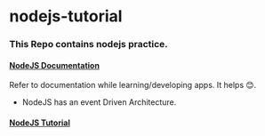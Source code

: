 # nodejs-tutorial

### This Repo contains nodejs practice.

#### [NodeJS Documentation](https://nodejs.org/docs/latest/api/)
Refer to documentation while learning/developing apps.
It helps 😊.

- NodeJS has an event Driven Architecture.

#### [NodeJS Tutorial](https://nodejs.org/en/learn/getting-started/introduction-to-nodejs)